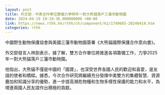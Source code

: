 ```yaml
---
layout: post
title: 外交部：中美合作單位籌備力爭明年一對大熊貓落戶三藩市動物園
date: 2024-04-19 19:19:36.000000000 +08:00
link: https://news.rthk.hk/rthk/ch/component/k2/1749665-20240419.htm
categories: rthk
---
```


中國野生動物保護協會與美國三藩市動物園簽署《大熊貓國際保護合作意向書》。

外交部發言人林劍表示，據了解，雙方合作單位將推進各項籌備工作，力爭2025年一對大熊貓落戶三藩市動物園。

他指出，大熊貓不僅是中國的「國寶」，也深受世界各國人民的歡迎和喜愛，是友誼的使者和橋樑。據悉，今次合作研究將繼續充分發揮中美雙方的集體智慧、資源疊加和知識分享的優勢，進一步提高瀕危物種和生物多樣性保護的能力和水平，為增進兩國人民友誼作出積極的貢獻。
